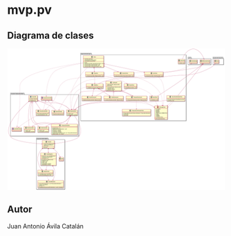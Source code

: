 # mvp.pv

## Diagrama de clases

![Design diagram](docs/all.png)

## Autor
Juan Antonio Ávila Catalán